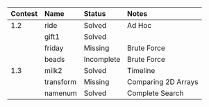 | Contest   | Name          | Status          | Notes                                                                     |
| :-------- | :-----------  | :-------------  | :------------------------------------------------------------------------ |
|1.2        | ride          | Solved          | Ad Hoc
|           | gift1         | Solved          | 
|           | friday        | Missing         | Brute Force
|           | beads         | Incomplete      | Brute Force      
|1.3        | milk2         | Solved          | Timeline
|           | transform     | Missing         | Comparing 2D Arrays
|           | namenum       | Solved          | Complete Search